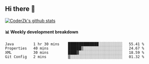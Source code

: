 ## Hi there 👋

[![CoderZk's github stats](https://github-readme-stats.vercel.app/api?username=zhoukuo123&show_icons=true&count_private=true)](https://github.com/anuraghazra/github-readme-stats)

#### :bar_chart: Weekly development breakdown

<!--START_SECTION:waka-->
```text
Java         1 hr 30 mins    ██████████████░░░░░░░░░░░   55.41 % 
Properties   40 mins         ██████▒░░░░░░░░░░░░░░░░░░   24.67 % 
XML          30 mins         ████▓░░░░░░░░░░░░░░░░░░░░   18.59 % 
Git Config   2 mins          ▒░░░░░░░░░░░░░░░░░░░░░░░░   01.32 % 
```
<!--END_SECTION:waka-->
